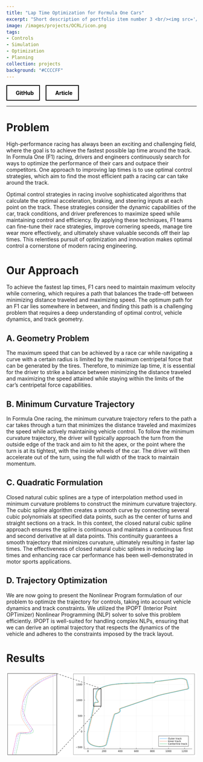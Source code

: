 ```yaml
---
title: "Lap Time Optimization for Formula One Cars"
excerpt: "Short description of portfolio item number 3 <br/><img src='/images/500x300.png'>"
image: /images/projects/OCRL/icon.png
tags: 
- Controls 
- Simulation
- Optimization
- Planning
collection: projects
background: "#CCCCFF"
---
```

<style>
    .image-container {
      text-align: center;
      margin-bottom: 20px;
    }
    .responsive-image {
      height: auto; /* Maintain aspect ratio */
    }
    .button-container {
    width: 100%;
    display: flex;
    justify-content: left;
    }

    .button-group {
        display: flex;
        gap: 15px; /* Space between buttons */
        align-items: center;
    }

    .icon-button {
        display: flex;
        align-items: center;
        justify-content: center;
        padding: 10px 15px;
        border: 2px solid black;
        background-color: white;
        color: black;
        font-weight: bold;
        cursor: pointer;
        transition: all 0.3s ease;
        text-decoration: none !important;
    }

    .icon-button i {
        margin-right: 8px;
        font-size: 20px;
    }

    .icon-button:hover {
        background-color: black;
        color: white;
    }
</style>

<div class="button-container">
    <div class="button-group">
        <a href="https://github.com/FarStryke21/OCRL_Project_Spring2023" class="icon-button github-button">
            <i class="fab fa-github"></i>
            <span>GitHub</span>
        </a>
        <a href="/files/16745_tyagi_gite_kokil_chulawala.pdf" class="icon-button github-button">
            <i class="fas fa-file-alt"></i>
            <span>Article</span>
        </a>
    </div>
</div>

--------
# Problem
High-performance racing has always been an exciting and challenging field, where the goal is to achieve the fastest possible lap time around the track. In Formula One (F1) racing, drivers and engineers continuously search for ways to optimize the performance of their cars and outpace their competitors. One approach to improving lap times is to use optimal control strategies, which aim to find the most efficient path a racing car can take around the track.

Optimal control strategies in racing involve sophisticated algorithms that calculate the optimal acceleration, braking, and steering inputs at each point on the track. These strategies consider the dynamic capabilities of the car, track conditions, and driver preferences to maximize speed while maintaining control and efficiency. By applying these techniques, F1 teams can fine-tune their race strategies, improve cornering speeds, manage tire wear more effectively, and ultimately shave valuable seconds off their lap times. This relentless pursuit of optimization and innovation makes optimal control a cornerstone of modern racing engineering.

# Our Approach
To achieve the fastest lap times, F1 cars need to maintain maximum velocity while cornering, which requires a path that balances the trade-off between minimizing distance traveled and maximizing speed. The optimum path for an F1 car lies somewhere in between, and finding this path is a challenging problem that requires a deep understanding of optimal control, vehicle dynamics, and track geometry.

## A. Geometry Problem
The maximum speed that can be achieved by a race car while navigating a curve with a certain radius is limited by the maximum centripetal force that can be generated by the tires. Therefore, to minimize lap time, it is essential for the driver to strike a balance between minimizing the distance traveled and maximizing the speed attained while staying within the limits of the car’s centripetal force capabilities.

## B. Minimum Curvature Trajectory
In Formula One racing, the minimum curvature trajectory refers to the path a car takes through a turn that minimizes the distance traveled and maximizes the speed while actively maintaining vehicle control. To follow the minimum curvature trajectory, the driver will typically approach the turn from the outside edge of the track and aim to hit the apex, or the point where the turn is at its tightest, with the inside wheels of the car. The driver will then accelerate out of the turn, using the full width of the track to maintain momentum.

## C. Quadratic Formulation
Closed natural cubic splines are a type of interpolation method used in minimum curvature problems to construct the minimum curvature trajectory. The cubic spline algorithm creates a smooth curve by connecting several cubic polynomials at specified data points, such as the center of turns and straight sections on a track. In this context, the closed natural cubic spline approach ensures the spline is continuous and maintains a continuous first and second derivative at all data points. This continuity guarantees a smooth trajectory that minimizes curvature, ultimately resulting in faster lap times. The effectiveness of closed natural cubic splines in reducing lap times and enhancing race car performance has been well-demonstrated in motor sports applications.


## D. Trajectory Optimization
We are now going to present the Nonlinear Program formulation of our problem to optimize the trajectory for controls, taking into account vehicle dynamics and track constraints. We utilized the IPOPT (Interior Point OPTimizer) Nonlinear Programming (NLP) solver to solve this problem efficiently. IPOPT is well-suited for handling complex NLPs, ensuring that we can derive an optimal trajectory that respects the dynamics of the vehicle and adheres to the constraints imposed by the track layout.


# Results
<div class="image-container">
    <img src="/images/projects/OCRL/results.png" alt="Centered Image" class="responsive-image" style="width: 1fr">
</div>

